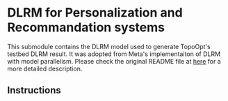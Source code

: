 # DLRM for Personalization and Recommandation systems

This submodule contains the DLRM model used to generate TopoOpt's testbed DLRM result. It was adopted from Meta's implementaiton of DLRM with model parallelism. Please check the original README file at [here](DLRM_README.md) for a more detailed description. 

## Instructions
